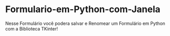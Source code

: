 # Formulario-em-Python-com-Janela
Nesse Formulário você podera salvar e Renomear um Formulário em Python com a Biblioteca TKinter!

